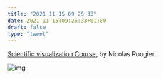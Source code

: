 ```yaml
---
title: "2021 11 15 09 25 33"
date: 2021-11-15T09:25:33+01:00
draft: false
type: "tweet"
---
```

[Scientific visualization Course](https://github.com/rougier/2021-Dataviz), by Nicolas Rougier.

![img](/img/gestalt.png)
